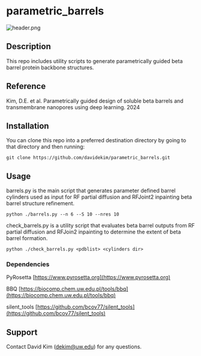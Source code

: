 # parametric_barrels

![header.png](./header.png)

## Description
This repo includes utility scripts to generate parametrically guided beta barrel protein backbone structures.

## Reference
Kim, D.E. et al. Parametrically guided design of soluble beta barrels and transmembrane nanopores using deep learning. 2024

## Installation
You can clone this repo into a preferred destination directory by going to that directory and then running:

`git clone https://github.com/davidekim/parametric_barrels.git`

## Usage
barrels.py is the main script that generates parameter defined barrel cylinders used as input for RF partial diffusion and RFJoint2 inpainting beta barrel structure refinement.

`python ./barrels.py --n 6 --S 10 --nres 10`

check_barrels.py is a utility script that evaluates beta barrel outputs from RF partial diffusion and RFJoin2 inpainting to determine the extent of beta barrel formation.

`python ./check_barrels.py <pdblist> <cylinders dir>`

### Dependencies
PyRosetta [https://www.pyrosetta.org](https://www.pyrosetta.org)

BBQ [https://biocomp.chem.uw.edu.pl/tools/bbq](https://biocomp.chem.uw.edu.pl/tools/bbq)

silent_tools [https://github.com/bcov77/silent_tools](https://github.com/bcov77/silent_tools)

## Support
Contact David Kim (dekim@uw.edu) for any questions.


